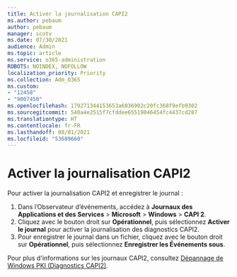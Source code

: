 ```yaml
---
title: Activer la journalisation CAPI2
ms.author: pebaum
author: pebaum
manager: scotv
ms.date: 07/30/2021
audience: Admin
ms.topic: article
ms.service: o365-administration
ROBOTS: NOINDEX, NOFOLLOW
localization_priority: Priority
ms.collection: Adm_O365
ms.custom:
- "12458"
- "9007450"
ms.openlocfilehash: 179271344153653a6036902c20fc368f9efb9302
ms.sourcegitcommit: 540a4e2515f7cfddee65519046454fc4437cd287
ms.translationtype: HT
ms.contentlocale: fr-FR
ms.lasthandoff: 08/01/2021
ms.locfileid: "53689660"
---
```

# <a name="enable-capi2-logging"></a>Activer la journalisation CAPI2

Pour activer la journalisation CAPI2 et enregistrer le journal :

1. Dans l’Observateur d’événements, accédez à **Journaux des Applications et des Services** > **Microsoft** > **Windows** > **CAPI 2**.
2. Cliquez avec le bouton droit sur **Opérationnel**, puis sélectionnez **Activer le journal** pour activer la journalisation des diagnostics CAPI2.
3. Pour enregistrer le journal dans un fichier, cliquez avec le bouton droit sur **Opérationnel**, puis sélectionnez **Enregistrer les Événements sous**.

Pour plus d'informations sur les journaux CAPI2, consultez [Dépannage de Windows PKI (Diagnostics CAPI2)](https://social.technet.microsoft.com/wiki/contents/articles/242.windows-pki-troubleshooting-capi2-diagnostics.aspx).
